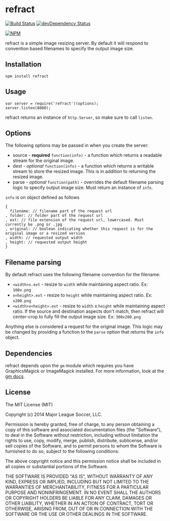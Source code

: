 refract
=======

[![Build Status](https://travis-ci.org/majorleaguesoccer/refract.png?branch=master)](https://travis-ci.org/majorleaguesoccer/refract)
[![devDependency Status](https://david-dm.org/majorleaguesoccer/refract.png)](https://david-dm.org/majorleaguesoccer/refract#info=dependencies)

[![NPM](https://nodei.co/npm/refract.png)](https://nodei.co/npm/refract/)

refract is a simple image resizing server. By default it will respond to convention based filenames to specify the output image size.

Installation
------------

```
npm install refract
```

Usage
-----

```
var server = require('refract')(options);
server.listen(8080);
```

refract returns an instance of `http.Server`, so make sure to call `listen`.


Options
-------

The following options may be passed in when you create the server:

* source - **required** `function(info)` - a function which returns a readable stream for the original image. 
* dest - _optional_ `function(info)` - a function which returns a writable stream to store the resized image. This is in addition to returning the resized image.
* parse - _optional_ `function(path)` - overrides the default filename parsing logic to specify output image size. Must return an instance of `info`.

`info` is on object defined as follows
```
{
  filename: // filename part of the request url
, folder: // folder part of the request url
, ext: // file extension of the request url, lowercased. Must currently be .png or .jpg
, original: // boolean indicating whether this request is for the original image or a resized version
, width: // requested output width
, height: // requested output height
}
```

Filename parsing
----------------

By default refract uses the following filename convention for the filename:

* `<width>x.ext` - resize to `width` while maintaining aspect ratio. Ex: `100x.png`
* `x<height>.ext` - resize to `height` while maintaining aspect ratio. Ex: `x200.png`
* `<width>x<height>.ext` - resize to `width` x `height` while maintaining aspect ratio. If the source and destination aspects don't match, then refract will center-crop to fully fill the output image size. Ex: `300x200.png`

Anything else is considered a request for the original image. This logic may be changed by providing a function to the `parse` option that returns the `info` object.


Dependencies
------------

refract depends upon the `gm` module which requires you have GraphicsMagick or ImageMagick installed. For more information, look at the [gm docs](https://github.com/aheckmann/gm#getting-started).


License
-------

The MIT License (MIT)

Copyright (c) 2014 Major League Soccer, LLC.

Permission is hereby granted, free of charge, to any person obtaining a copy of
this software and associated documentation files (the "Software"), to deal in
the Software without restriction, including without limitation the rights to
use, copy, modify, merge, publish, distribute, sublicense, and/or sell copies of
the Software, and to permit persons to whom the Software is furnished to do so,
subject to the following conditions:

The above copyright notice and this permission notice shall be included in all
copies or substantial portions of the Software.

THE SOFTWARE IS PROVIDED "AS IS", WITHOUT WARRANTY OF ANY KIND, EXPRESS OR
IMPLIED, INCLUDING BUT NOT LIMITED TO THE WARRANTIES OF MERCHANTABILITY, FITNESS
FOR A PARTICULAR PURPOSE AND NONINFRINGEMENT. IN NO EVENT SHALL THE AUTHORS OR
COPYRIGHT HOLDERS BE LIABLE FOR ANY CLAIM, DAMAGES OR OTHER LIABILITY, WHETHER
IN AN ACTION OF CONTRACT, TORT OR OTHERWISE, ARISING FROM, OUT OF OR IN
CONNECTION WITH THE SOFTWARE OR THE USE OR OTHER DEALINGS IN THE SOFTWARE.
